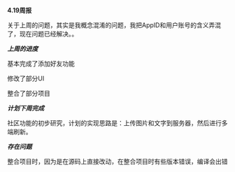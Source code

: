 ﻿**4.19周报**

关于上周的问题，其实是我概念混淆的问题，我把AppID和用户账号的含义弄混了，现在问题已经解决。。

***上周的进度***

基本完成了添加好友功能

修改了部分UI

整合了部分项目


***计划下周完成***

社区功能的初步研究，计划的实现思路是：上传图片和文字到服务器，然后进行多端刷新。

***存在问题***

整合项目时，因为是在源码上直接改动，在整合项目时有些版本错误，编译会出错
